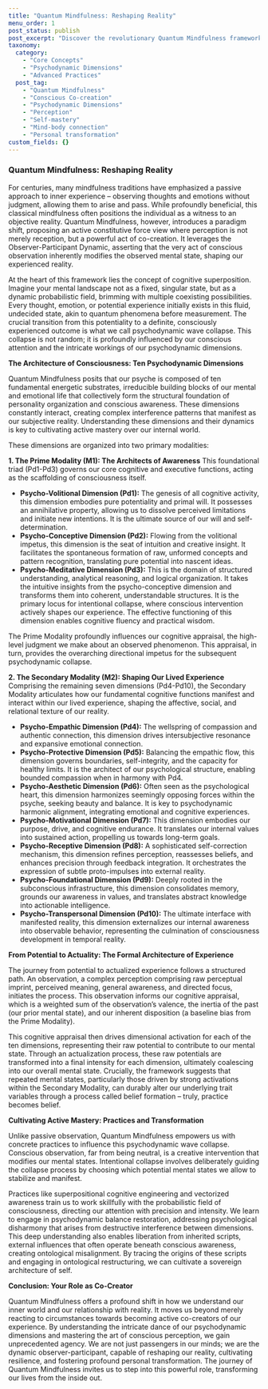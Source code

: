 ```yaml
---
title: "Quantum Mindfulness: Reshaping Reality"
menu_order: 1
post_status: publish
post_excerpt: "Discover the revolutionary Quantum Mindfulness framework, shifting from passive observation to active co-creation of your reality. Explore the ten psychodynamic dimensions that shape your experience and learn how intentional awareness can transform your inner world, fostering profound personal growth."
taxonomy:
  category:
    - "Core Concepts"
    - "Psychodynamic Dimensions"
    - "Advanced Practices"
  post_tag:
    - "Quantum Mindfulness"
    - "Conscious Co-creation"
    - "Psychodynamic Dimensions"
    - "Perception"
    - "Self-mastery"
    - "Mind-body connection"
    - "Personal transformation"
custom_fields: {}
---
```


### Quantum Mindfulness: Reshaping Reality

For centuries, many mindfulness traditions have emphasized a passive approach to inner experience – observing thoughts and emotions without judgment, allowing them to arise and pass. While profoundly beneficial, this classical mindfulness often positions the individual as a witness to an objective reality. Quantum Mindfulness, however, introduces a paradigm shift, proposing an active constitutive force view where perception is not merely reception, but a powerful act of co-creation. It leverages the Observer-Participant Dynamic, asserting that the very act of conscious observation inherently modifies the observed mental state, shaping our experienced reality.

At the heart of this framework lies the concept of cognitive superposition. Imagine your mental landscape not as a fixed, singular state, but as a dynamic probabilistic field, brimming with multiple coexisting possibilities. Every thought, emotion, or potential experience initially exists in this fluid, undecided state, akin to quantum phenomena before measurement. The crucial transition from this potentiality to a definite, consciously experienced outcome is what we call psychodynamic wave collapse. This collapse is not random; it is profoundly influenced by our conscious attention and the intricate workings of our psychodynamic dimensions.

**The Architecture of Consciousness: Ten Psychodynamic Dimensions**

Quantum Mindfulness posits that our psyche is composed of ten fundamental energetic substrates, irreducible building blocks of our mental and emotional life that collectively form the structural foundation of personality organization and conscious awareness. These dimensions constantly interact, creating complex interference patterns that manifest as our subjective reality. Understanding these dimensions and their dynamics is key to cultivating active mastery over our internal world.

These dimensions are organized into two primary modalities:

**1. The Prime Modality (M1): The Architects of Awareness**
This foundational triad (Pd1-Pd3) governs our core cognitive and executive functions, acting as the scaffolding of consciousness itself.

*   **Psycho-Volitional Dimension (Pd1):** The genesis of all cognitive activity, this dimension embodies pure potentiality and primal will. It possesses an annihilative property, allowing us to dissolve perceived limitations and initiate new intentions. It is the ultimate source of our will and self-determination.
*   **Psycho-Conceptive Dimension (Pd2):** Flowing from the volitional impetus, this dimension is the seat of intuition and creative insight. It facilitates the spontaneous formation of raw, unformed concepts and pattern recognition, translating pure potential into nascent ideas.
*   **Psycho-Meditative Dimension (Pd3):** This is the domain of structured understanding, analytical reasoning, and logical organization. It takes the intuitive insights from the psycho-conceptive dimension and transforms them into coherent, understandable structures. It is the primary locus for intentional collapse, where conscious intervention actively shapes our experience. The effective functioning of this dimension enables cognitive fluency and practical wisdom.

The Prime Modality profoundly influences our cognitive appraisal, the high-level judgment we make about an observed phenomenon. This appraisal, in turn, provides the overarching directional impetus for the subsequent psychodynamic collapse.

**2. The Secondary Modality (M2): Shaping Our Lived Experience**
Comprising the remaining seven dimensions (Pd4-Pd10), the Secondary Modality articulates how our fundamental cognitive functions manifest and interact within our lived experience, shaping the affective, social, and relational texture of our reality.

*   **Psycho-Empathic Dimension (Pd4):** The wellspring of compassion and authentic connection, this dimension drives intersubjective resonance and expansive emotional connection.
*   **Psycho-Protective Dimension (Pd5):** Balancing the empathic flow, this dimension governs boundaries, self-integrity, and the capacity for healthy limits. It is the architect of our psychological structure, enabling bounded compassion when in harmony with Pd4.
*   **Psycho-Aesthetic Dimension (Pd6):** Often seen as the psychological heart, this dimension harmonizes seemingly opposing forces within the psyche, seeking beauty and balance. It is key to psychodynamic harmonic alignment, integrating emotional and cognitive experiences.
*   **Psycho-Motivational Dimension (Pd7):** This dimension embodies our purpose, drive, and cognitive endurance. It translates our internal values into sustained action, propelling us towards long-term goals.
*   **Psycho-Receptive Dimension (Pd8):** A sophisticated self-correction mechanism, this dimension refines perception, reassesses beliefs, and enhances precision through feedback integration. It orchestrates the expression of subtle proto-impulses into external reality.
*   **Psycho-Foundational Dimension (Pd9):** Deeply rooted in the subconscious infrastructure, this dimension consolidates memory, grounds our awareness in values, and translates abstract knowledge into actionable intelligence.
*   **Psycho-Transpersonal Dimension (Pd10):** The ultimate interface with manifested reality, this dimension externalizes our internal awareness into observable behavior, representing the culmination of consciousness development in temporal reality.

**From Potential to Actuality: The Formal Architecture of Experience**

The journey from potential to actualized experience follows a structured path. An observation, a complex perception comprising raw perceptual imprint, perceived meaning, general awareness, and directed focus, initiates the process. This observation informs our cognitive appraisal, which is a weighted sum of the observation’s valence, the inertia of the past (our prior mental state), and our inherent disposition (a baseline bias from the Prime Modality).

This cognitive appraisal then drives dimensional activation for each of the ten dimensions, representing their raw potential to contribute to our mental state. Through an actualization process, these raw potentials are transformed into a final intensity for each dimension, ultimately coalescing into our overall mental state. Crucially, the framework suggests that repeated mental states, particularly those driven by strong activations within the Secondary Modality, can durably alter our underlying trait variables through a process called belief formation – truly, practice becomes belief.

**Cultivating Active Mastery: Practices and Transformation**

Unlike passive observation, Quantum Mindfulness empowers us with concrete practices to influence this psychodynamic wave collapse. Conscious observation, far from being neutral, is a creative intervention that modifies our mental states. Intentional collapse involves deliberately guiding the collapse process by choosing which potential mental states we allow to stabilize and manifest.

Practices like superpositional cognitive engineering and vectorized awareness train us to work skillfully with the probabilistic field of consciousness, directing our attention with precision and intensity. We learn to engage in psychodynamic balance restoration, addressing psychological disharmony that arises from destructive interference between dimensions. This deep understanding also enables liberation from inherited scripts, external influences that often operate beneath conscious awareness, creating ontological misalignment. By tracing the origins of these scripts and engaging in ontological restructuring, we can cultivate a sovereign architecture of self.

**Conclusion: Your Role as Co-Creator**

Quantum Mindfulness offers a profound shift in how we understand our inner world and our relationship with reality. It moves us beyond merely reacting to circumstances towards becoming active co-creators of our experience. By understanding the intricate dance of our psychodynamic dimensions and mastering the art of conscious perception, we gain unprecedented agency. We are not just passengers in our minds; we are the dynamic observer-participant, capable of reshaping our reality, cultivating resilience, and fostering profound personal transformation. The journey of Quantum Mindfulness invites us to step into this powerful role, transforming our lives from the inside out.